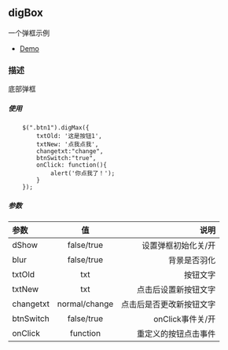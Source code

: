 ## digBox
一个弹框示例
- [Demo](https://llue.github.io/digBox/)


### 描述
底部弹框  

##### 使用
```
    $(".btn1").digMax({
        txtOld: '这是按钮1',
        txtNew: '点我点我',
        changetxt:"change",
        btnSwitch:"true",
        onClick: function(){
            alert('你点我了！');
        }
    });
```

##### 参数
|参数|值|说明|
|:-|:-:|-:|
|dShow|false/true|设置弹框初始化关/开|
|blur|false/true|背景是否羽化|
|txtOld|txt|按钮文字|
|txtNew|txt|点击后设置新按钮文字|
|changetxt|normal/change|点击后是否更改新按钮文字|
|btnSwitch|false/true|onClick事件关/开|
|onClick|function|重定义的按钮点击事件|


	